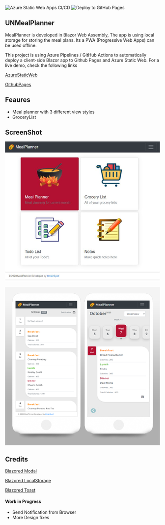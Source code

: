 ![Azure Static Web Apps CI/CD](https://github.com/umairsyed613/UNMealPlanner/workflows/Azure%20Static%20Web%20Apps%20CI/CD/badge.svg)
![Deploy to GitHub Pages](https://github.com/umairsyed613/UNMealPlanner/workflows/Deploy%20to%20GitHub%20Pages/badge.svg)

## UNMealPlanner
MealPlanner is developed in Blazor Web Assembly, The app is using local storage for storing the meal plans. Its a PWA (Progressive Web Apps) can be used offline.

This project is using Azure Pipelines / GitHub Actions to automatically deploy a client-side Blazor app to Github Pages and Azure Static Web. For a live demo, check the following links

[AzureStaticWeb](https://gray-glacier-0cb9f5303.azurestaticapps.net)

[GithubPages](https://umairsyed613.github.io/UNMealPlanner/)

## Feaures
- Meal planner with 3 different view styles
- GroceryList

## ScreenShot

![Sample](https://github.com/umairsyed613/UNMealPlanner/blob/master/screenshot.JPG)

![Sample](https://github.com/umairsyed613/UNMealPlanner/blob/master/screenshot_mobile.png)

## Credits

[Blazored Modal](https://github.com/Blazored/Modal)

[Blazored LocalStorage](https://github.com/Blazored/LocalStorage)

[Blazored Toast](https://github.com/Blazored/Toast)

#### Work in Progress

- Send Notification from Browser
- More Design fixes
